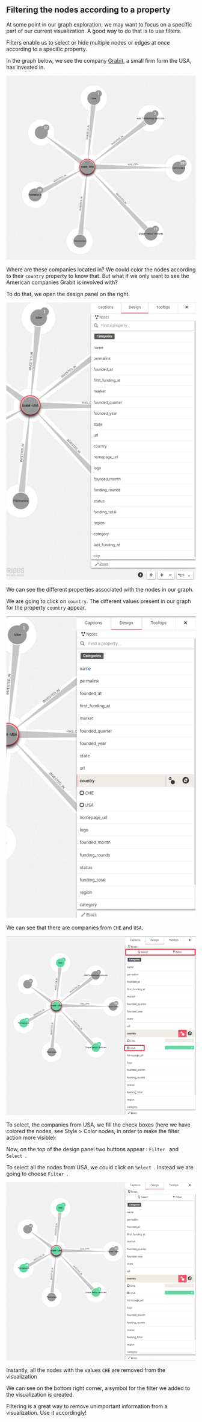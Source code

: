## Filtering the nodes according to a property

At some point in our graph exploration, we may want to focus on a specific part of our current visualization. A good way to do that is to use filters.

Filters enable us to select or hide multiple nodes or edges at once according to a specific property.

In the graph below, we see the company [Grabit](http://www.banexiventures.com/), a small firm form the USA, has invested in.

![](G_1.png)

Where are these companies located in? We could color the nodes according to their ```country``` property to know that. But what if we only want to see the American companies Grabit is involved with?

To do that, we open the design panel on the right.

![](G_2.png)

We can see the different properties associated with the nodes in our graph.

We are going to click on ```country```. The different values present in our graph for the property ```country``` appear.

![](G_3.png)

We can see that there are companies from ```CHE``` and ```USA```.

![](G_4.png)

To select, the companies from USA, we fill the check boxes (here we have colored the nodes, see Style > Color nodes, in order to make the filter action more visible):

Now, on the top of the design panel two buttons appear :  ```Filter ``` and  ```Select ```.

To select all the nodes from USA, we could click on ```Select ```. Instead we are going to choose ```Filter ```.

![](G_5.png)

Instantly, all the nodes with the values ```CHE``` are removed from the visualization

We can see on the bottom right corner, a symbol for the filter we added to the visualization is created.

Filtering is a great way to remove unimportant information from a visualization. Use it accordingly!
